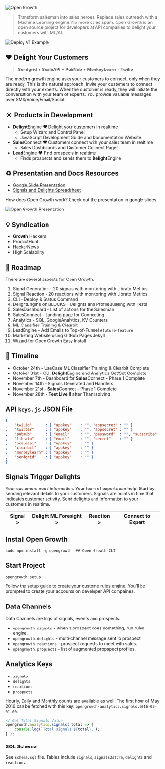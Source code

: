 ![Open Growth](http://i.imgur.com/Pug4ybX.gif)

> Transform salesman into sales heroes.
Replace sales outreach with a Machine Learning engine.
No more sales spam.
Open Growth is an open source project for developers at 
API companies to delight your customers with ML/AI.

![Deploy V1 Example](http://i.imgur.com/NuobuFP.gif)

## ❤️  Delight Your Customers

> **Sendgrid + ScaleAPI + PubNub + MonkeyLearn + Twilio**

The modern growth engine asks your customers to connect,
only when they are ready.
This is the natural approach.
Invite your customers to connect directly with your experts.
When the customer is ready,
they will initiate the conversation with your team of experts.
You provide valuable messages over SMS/Voice/Email/Social.

## ☀️  Products in Development

 - **Delight**Engine ❤️  Delight your customers in realtime
    - Setup Wizard and Control Panel
    - JavaScript Development Guide and Documentation Website
 - **Sales**Connect ❤️  Customers connect with your sales team in realtime
    - Sales Dashboards and Customer Connect Pages
 - **Lead**Engine ❤️  Find prospects in realtime
    - Finds prospects and sends them to **Delight**Engine

## ♻️  Presentation and Docs Resources

 - [Google Slide Presentation](https://docs.google.com/presentation/d/1AwuSLz5Cm2psVG1_0sdiMhrHSjmQe-bzVnXZJGMfxdY/edit?usp=sharing)
 - [Signals and Delights Spreadsheet](https://docs.google.com/spreadsheets/d/1nqer8pzLd00f0XljlNipYQxsjMZq3p6WVv1XzM4ulB0/edit#gid=0)

How does Open Growth work?
Check out the presentation in google slides.

![Open Growth Presentation](http://i.imgur.com/XV0Tcxn.gif)

## 💡  Syndication

 - **Growth** Hackers
 - ProductHunt
 - HackerNews
 - High Scalability

## 🚧  Roadmap

There are several aspects for Open Growth.

 1. Signal Generation - 20 signals with monitoring with Librato Metrics
 2. Signal Reaction - 20 reactions with monitoring with Librato Metrics
 2. CLI - Deploy & Status Command
 2. DelightEngine on BLOCKS - Delights and ProfileBuilding with Tests
 3. SalesDashboard - List of actions for the Salesman
 3. SalesConnect - Landing page for Connecting
 3. Analytics - SQL, GoogleAnalytics, KV Counters
 4. ML Classifier Training & Clearbit
 5. LeadEngine - Add Emails to Top-of-Funnel `#future-feature`
 6. Marketing Website using GitHub Pages Jekyll
 7. Wizard for Open Growth Easy Install

## 📅  Timeline

 - October 24th - UseCase ML Classifier Training & Clearbit Complete
 - October 31st - CLI, **Delight**Engine and Analytics Get/Set Complete
 - November 7th - Dashboard for **Sales**Connect - Phase 1 Complete
 - November 14th - Signals Generated and Handlers
 - November 21st - **Sales**Connect - Phase 1 Complete
 - November 28th - **Test Live 🎉** after Thanksgiving

## API `keys.js` JSON File

```json
{
    "twilio"      : { "appkey"    : "", "appsecret" : "" }
,   "twitter"     : { "appkey"    : "", "appsecret" : "" }
,   "pubnub"      : { "email"     : "", "password"  : "", "subscribe" : "", "publish" : "", "secret" : "" }
,   "librato"     : { "email"     : "", "secret"    : "" }
,   "scaleapi"    : { "appkey"    : "" }
,   "clearbit"    : { "appkey"    : "" }
,   "monkeylearn" : { "appkey"    : "" }
,   "sendgrid"    : { "appkey"    : "" }
}
```

## Signals Trigger Delights

Your customers need information.
Your team of experts can help!
Start by sending relevant details to your customers.
Signals are points in time that indicates customer activity.
Send delights and information to your customers in realtime.

| Signal > | Delight ML Foresight >   | Reaction >   | Connect to Expert    |
| -------- | ------------------------ | ------------ | -------------------- |

## Install Open Growth

```shell
sudo npm install -g opengrowth  ## Open Growth CLI
```

## Start Project

```shell
opengrowth setup
```

Follow the setup guide to create your custome rules engine.
You'll be prompted to create your accounts on developer API compaines.

## Data Channels

Data Channels are logs of signals, events and prospects.

 - `opengrowth.signals`   - when a prospect does something, run rules engine.
 - `opengrowth.delights`  - multi-channel message sent to prospect.
 - `opengrowth.reactions` - prospect requests to meet with sales.
 - `opengrowth.propsects` - list of augmented propspect profiles.

## Analytics Keys

  - `signals`
  - `delights`
  - `reactions`
  - `prospects`

Hourly, Daily and Monthly counts are available as well.
The first hour of May 2016 can be fetched with this key:
`opengrowth-analytics.signals.2016-05-01-00`.

```javascript
// Get Total Signals Value
opengrowth.analytics.signals( total => {
    console.log(`Total signals ${total}.`);
} );
```

### SQL Schema

See `schema.sql` file.
Tables include `signals`,
`signals3store`,
`delights` and
`reactions`.
